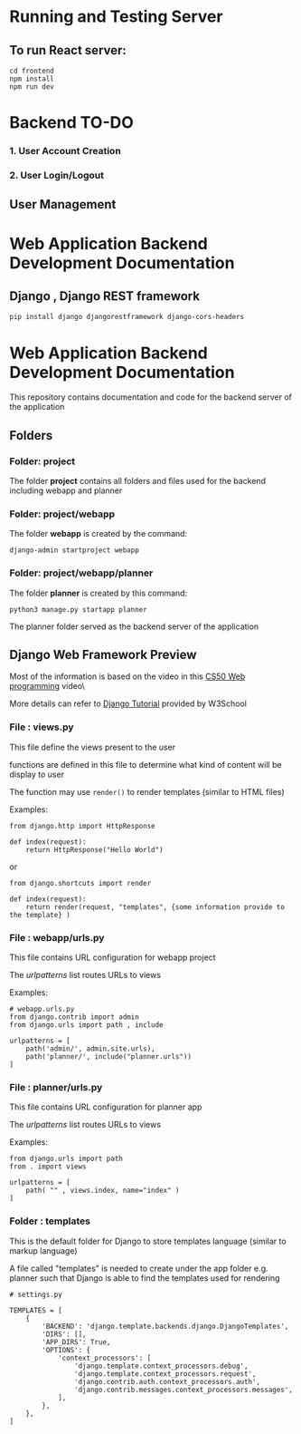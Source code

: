 # Running and Testing Server

## To run React server:  
```
cd frontend  
npm install  
npm run dev  
```

# Backend TO-DO

### 1. User Account Creation
### 2. User Login/Logout

## User Management

# Web Application Backend Development Documentation

## Django , Django REST framework
```
pip install django djangorestframework django-cors-headers
```

# Web Application Backend Development Documentation

This repository contains documentation and code for the backend server of the application


## Folders 
### Folder: project
The folder **project** contains all folders and files used for the backend including webapp and planner

### Folder: project/webapp
The folder **webapp** is created by the command:
```
django-admin startproject webapp
```


### Folder: project/webapp/planner
The folder **planner** is created by this command:
```
python3 manage.py startapp planner
```
The planner folder served as the backend server of the application



## Django Web Framework Preview
Most of the information is based on the video in this [CS50 Web programming](https://www.youtube.com/watch?v=w8q0C-C1js4&list=PLhQjrBD2T380xvFSUmToMMzERZ3qB5Ueu&index=5) video\

More details can refer to [Django Tutorial](https://www.w3schools.com/django/index.php) provided by W3School

### File : views.py
This file define the views present to the user

functions are defined in this file to determine what kind of content will be display to user

The function may use `render()` to render templates (similar to HTML files)

Examples:
```
from django.http import HttpResponse

def index(request):
    return HttpResponse("Hello World")
```
or
```
from django.shortcuts import render

def index(request):
    return render(request, "templates", {some information provide to the template} )
```

### File : webapp/urls.py
This file contains URL configuration for webapp project

The _urlpatterns_ list routes URLs to views

Examples:
```
# webapp.urls.py
from django.contrib import admin
from django.urls import path , include

urlpatterns = [
    path('admin/', admin.site.urls),
    path('planner/', include("planner.urls"))
]
```

### File : planner/urls.py
This file contains URL configuration for planner app

The _urlpatterns_ list routes URLs to views

Examples:
```
from django.urls import path
from . import views

urlpatterns = [
    path( "" , views.index, name="index" )
]
```

### Folder : templates
This is the default folder for Django to store templates language (similar to markup language)

A file called "templates" is needed to create under the app folder e.g. planner such that Django is able to find the templates used for rendering
```
# settings.py

TEMPLATES = [
    {
        'BACKEND': 'django.template.backends.django.DjangoTemplates',
        'DIRS': [],
        'APP_DIRS': True,
        'OPTIONS': {
            'context_processors': [
                'django.template.context_processors.debug',
                'django.template.context_processors.request',
                'django.contrib.auth.context_processors.auth',
                'django.contrib.messages.context_processors.messages',
            ],
        },
    },
]
```





